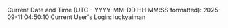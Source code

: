 Current Date and Time (UTC - YYYY-MM-DD HH:MM:SS formatted): 2025-09-11 04:50:10
Current User's Login: luckyaiman
